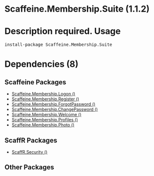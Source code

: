 ﻿Scaffeine.Membership.Suite (1.1.2)
======
Description required.
Usage
======
<pre>install-package Scaffeine.Membership.Suite</pre>
Dependencies (8)
=====

Scaffeine Packages
------
* [Scaffeine.Membership.Logon ()](https://github.com/wcpro/Scaffeine/tree/master/src/Scaffeine.Membership.Logon)
* [Scaffeine.Membership.Register ()](https://github.com/wcpro/Scaffeine/tree/master/src/Scaffeine.Membership.Register)
* [Scaffeine.Membership.ForgotPassword ()](https://github.com/wcpro/Scaffeine/tree/master/src/Scaffeine.Membership.ForgotPassword)
* [Scaffeine.Membership.ChangePassword ()](https://github.com/wcpro/Scaffeine/tree/master/src/Scaffeine.Membership.ChangePassword)
* [Scaffeine.Membership.Welcome ()](https://github.com/wcpro/Scaffeine/tree/master/src/Scaffeine.Membership.Welcome)
* [Scaffeine.Membership.Profiles ()](https://github.com/wcpro/Scaffeine/tree/master/src/Scaffeine.Membership.Profiles)
* [Scaffeine.Membership.Photo ()](https://github.com/wcpro/Scaffeine/tree/master/src/Scaffeine.Membership.Photo)

ScaffR Packages
------
* [ScaffR.Security ()](https://github.com/wcpro/ScaffR/tree/master/src/ScaffR.Security)

Other Packages
------
